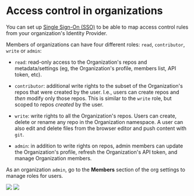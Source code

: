 # Access control in organizations

<Tip>

You can set up [Single Sign-On (SSO)](./security-sso) to be able to map access control rules from your organization's Identity Provider.

</Tip>

Members of organizations can have four different roles: `read`, `contributor`, `write` or `admin`:

- `read`: read-only access to the Organization's repos and metadata/settings (eg, the Organization's profile, members list, API token, etc).

- `contributor`: additional write rights to the subset of the Organization's repos that were created by the user. I.e., users can create repos and _then_ modify only those repos. This is similar to the `write` role, but scoped to repos _created_ by the user.

- `write`: write rights to all the Organization's repos. Users can create, delete or rename any repo in the Organization namespace. A user can also edit and delete files from the browser editor and push content with `git`.

- `admin`: in addition to write rights on repos, admin members can update the Organization's profile, refresh the Organization's API token, and manage Organization members.

As an organization `admin`, go to the **Members** section of the org settings to manage roles for users.

<div class="flex justify-center">
<img class="block dark:hidden" src="https://huggingface.co/datasets/huggingface/documentation-images/resolve/main/hub/org-members-page.png"/>
<img class="hidden dark:block" src="https://huggingface.co/datasets/huggingface/documentation-images/resolve/main/hub/org-members-page-dark.png"/>
</div>
